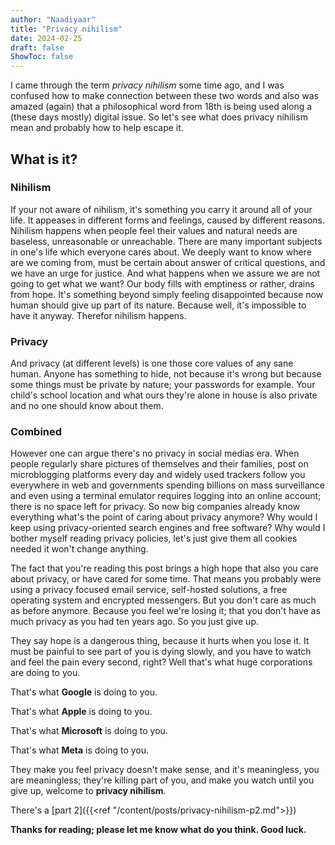 ```yaml
---
author: "Naadiyaar"
title: "Privacy nihilism"
date: 2024-02-25
draft: false
ShowToc: false
---
```

I came through the term *privacy nihilism* some time ago, and I was confused how to make connection between these two words and also was amazed (again) that a philosophical word from 18th is being used along a (these days mostly) digital issue.
So let's see what does privacy nihilism mean and probably how to help escape it.
## What is it?
### Nihilism
If your not aware of nihilism, it's something you carry it around all of your life.
It appeases in different forms and feelings, caused by different reasons.
Nihilism happens when people feel their values and natural needs are baseless, unreasonable or unreachable.
There are many important subjects in one's life which everyone cares about.
We deeply want to know where are we coming from, must be certain about answer of critical questions, and we have an urge for justice.
And what happens when we assure we are not going to get what we want?
Our body fills with emptiness or rather, drains from hope.
It's something beyond simply feeling disappointed because now human should give up part of its nature.
Because well, it's impossible to have it anyway. Therefor nihilism happens.

### Privacy
And privacy (at different levels) is one those core values of any sane human.
Anyone has something to hide, not because it's wrong but because some things must be private by nature; your passwords for example.
Your child's school location and what ours they're alone in house is also private and no one should know about them.

### Combined
However one can argue there's no privacy in social medias era. 
When people regularly share pictures of themselves and their families, post on microblogging platforms every day and widely used trackers follow you everywhere in web and governments spending billions on mass surveillance and even using a terminal emulator requires logging into an online account; there is no space left for privacy.
So now big companies already know everything what's the point of caring about privacy anymore?
Why would I keep using privacy-oriented search engines and free software?
Why would I bother myself reading privacy policies, let's just give them all cookies needed it won't change anything.

The fact that you're reading this post brings a high hope that also you care about privacy, or have cared for some time.
That means you probably were using a privacy focused email service, self-hosted solutions, a free operating system and encrypted messengers.
But you don't care as much as before anymore.
Because you feel we're losing it; that you don't have as much privacy as you had ten years ago.
So you just give up.

They say hope is a dangerous thing, because it hurts when you lose it.
It must be painful to see part of you is dying slowly, and you have to watch and feel the pain every second, right?
Well that's what huge corporations are doing to you. 

That's what **Google** is doing to you. 

That's what **Apple** is doing to you.

That's what **Microsoft** is doing to you.

That's what **Meta** is doing to you.

They make you feel privacy doesn't make sense, and it's meaningless, you are meaningless; they're killing part of you, and make you watch until you give up, welcome to **privacy nihilism**.

There's a [part 2]({{<ref "/content/posts/privacy-nihilism-p2.md">}})


**Thanks for reading; please let me know what do you think.
Good luck.**
